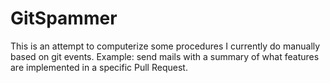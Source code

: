 GitSpammer
==========

This is an attempt to computerize some procedures I currently do manually based on git events.
Example: send mails with a summary of what features are implemented in a specific Pull Request.
